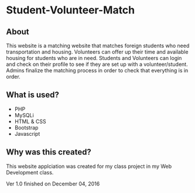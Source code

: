 # Student-Volunteer-Match

## About
This website is a matching website that matches foreign students who need transportation and housing. Volunteers can offer up their time and available housing for students who are in need. Students and Volunteers can login and check on their profile to see if they are set up with a volunteer/student. Admins finalize the matching process in order to check that everything is in order. 

## What is used?
- PHP
- MySQLi
- HTML & CSS
- Bootstrap
- Javascript

## Why was this created?

This website applciation was created for my class project in my Web Development class. 

Ver 1.0 finished on December 04, 2016